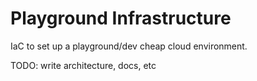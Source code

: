 # Playground Infrastructure

IaC to set up a playground/dev cheap cloud environment.

TODO: write architecture, docs, etc